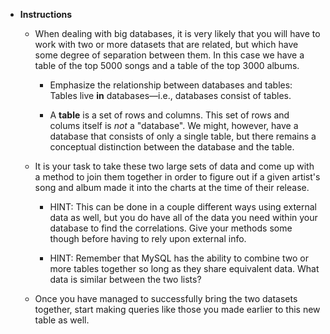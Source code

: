 * **Instructions**

  * When dealing with big databases, it is very likely that you will have to work with two or more datasets that are related, but which have some degree of separation between them. In this case we have a table of the top 5000 songs and a table of the top 3000 albums.

    * Emphasize the relationship between databases and tables: Tables live **in** databases—i.e., databases consist of tables.

    * A **table** is a set of rows and columns. This set of rows and colums itself is _not_ a "database". We might, however, have a database that consists of only a single table, but there remains a conceptual distinction between the database and the table.

  * It is your task to take these two large sets of data and come up with a method to join them together in order to figure out if a given artist's song and album made it into the charts at the time of their release.

    * HINT: This can be done in a couple different ways using external data as well, but you do have all of the data you need within your database to find the correlations. Give your methods some though before having to rely upon external info.

    * HINT: Remember that MySQL has the ability to combine two or more tables together so long as they share equivalent data. What data is similar between the two lists?

  * Once you have managed to successfully bring the two datasets together, start making queries like those you made earlier to this new table as well.